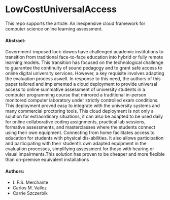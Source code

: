 # LowCostUniversalAccess

This repo supports the article: An inexpensive cloud framework for computer science online learning assessment.

#### Abstract:

Government-imposed lock-downs have challenged academic institutions to transition from traditional face-to-face education into hybrid or fully remote learning models. This transition has focused on the technological  challenge  to  guarantee  the  continuity  of  sound  pedagogy  and  to  grant  safe  access  to online digital university services. However, a key requisite involves adapting the evaluation process aswell. In response to this need, the authors of this paper tailored and implemented a cloud deployment to provide universal access to online summative assessment of university students in a computer programming course that mirrored a traditional in-person monitored computer laboratory under strictly controlled exam conditions. This deployment proved easy to integrate with the university systems and many commercial proctoring tools. This cloud deployment is not only a solution for extraordinary situations, it can also be adapted to be used daily for online collaborative coding assignments, practical lab sessions, formative assessments, and masterclasses where the students connect using their own equipment. Connecting from home facilitates access to education for students with physical dis-abilities. It also allows participation and participating with their student’s own adapted equipment in  the  evaluation  processes,  simplifying  assessment  for  those  with  hearing  or  visual  impairments.This  solution  has proven  to  be cheaper  and  more  flexible  than on-premise  equivalent  installations

#### Authors:

* L.F.S. Merchante
* Carlos M. Vallez
* Carrie Szczerbik

